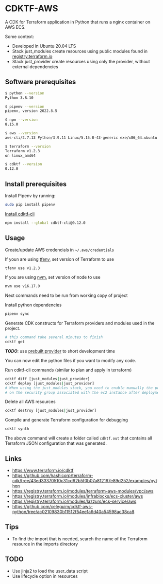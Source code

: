 # CDKTF-AWS

A CDK for Terraform application in Python that runs a nginx container on AWS ECS.

Some context:
- Developed in Ubuntu 20.04 LTS
- Stack just_modules create resources using public modules found in [registry.terraform.io](https://registry.terraform.io/)
- Stack just_provider create resources using only the provider, without external dependencies

## Software prerequisites

```bash
$ python --version
Python 3.8.10

$ pipenv --version
pipenv, version 2022.8.5

$ npm --version
8.15.0

$ aws --version
aws-cli/2.7.13 Python/3.9.11 Linux/5.15.0-43-generic exe/x86_64.ubuntu.20 prompt/off

$ terraform --version
Terraform v1.2.3
on linux_amd64

$ cdktf --version
0.12.0
```

## Install prerequisites

Install Pipenv by running:

```bash
sudo pip install pipenv
```

[Install cdktf-cli](https://learn.hashicorp.com/tutorials/terraform/cdktf-install?in=terraform/cdktf)

```bash
npm install --global cdktf-cli@0.12.0
```

## Usage

Create/update AWS credencials in `~/.aws/credentials`

If youn are using [tfenv](https://github.com/tfutils/tfenv), set version of Terraform to use

```bash
tfenv use v1.2.3
```

If you are using [nvm](https://github.com/nvm-sh/nvm), set version of node to use

```bash
nvm use v16.17.0
```

Next commands need to be run from working copy of project

Install python dependencies
```bash
pipenv sync
```

Generate CDK constructs for Terraform providers and modules used in the project.

```bash
# this command take several minutes to finish
cdktf get
```

***TODO***: use [prebuilt provider](https://www.terraform.io/cdktf/concepts/providers) to short development time

You can now edit the python files if you want to modify any code.

Run cdktf-cli commands (similar to plan and apply in terraform)

```bash
cdktf diff [just_modules|just_provider]
cdktf deploy [just_modules|just_provider]
# When using the just_modules stack, you need to enable manually the port 80
# on the security group associated with the ec2 instance after deployment
```

Delete all AWS resources

```bash
cdktf destroy [just_modules|just_provider]
```

Compile and generate Terraform configuration for debugging

```bash
cdktf synth
```

The above command will create a folder called `cdktf.out` that contains all Terraform JSON configuration that was generated.

## Links

- https://www.terraform.io/cdktf
- https://github.com/hashicorp/terraform-cdk/tree/43ed33370510c31cd62b5f0b07a812197e89d252/examples/python
- https://registry.terraform.io/modules/terraform-aws-modules/vpc/aws
- https://registry.terraform.io/modules/infrablocks/ecs-cluster/aws
- https://registry.terraform.io/modules/lazzurs/ecs-service/aws
- https://github.com/celeguim/cdktf-aws-python/tree/ac02109830b11512f54ee1a6d40a54598ac38ca8


## Tips

- To find the import that is needed, search the name of the Terraform resource in the imports directory

## TODO

- Use jinja2 to load the user_data script
- Use lifecycle option in resources

